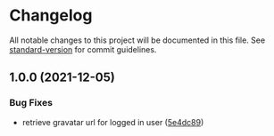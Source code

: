 # Changelog

All notable changes to this project will be documented in this file. See [standard-version](https://github.com/conventional-changelog/standard-version) for commit guidelines.

## 1.0.0 (2021-12-05)

### Bug Fixes

-   retrieve gravatar url for logged in user ([5e4dc89](https://github.com/ArmandPhilippot/wp-graphql-gravatar/commit/5e4dc89c3c6b145891156234a54ff4ea59aae327))
